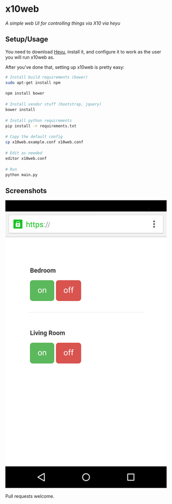 # x10web
*A simple web UI for controlling things via X10 via heyu*

## Setup/Usage

You need to download [Heyu](http://heyu.tanj.com/), install it, and configure it to work as the user you will run x10web as.

After you've done that, setting up x10web is pretty easy:
```bash
# Install build requirements (bower)
sudo apt-get install npm

npm install bower

# Install vendor stuff (bootstrap, jquery)
bower install

# Install python requirements
pip install -r requirements.txt

# Copy the default config
cp x10web.example.conf x10web.conf

# Edit as needed
editor x10web.conf

# Run
python main.py
```

## Screenshots
![Screenshot](screenshot.png)

Pull requests welcome.
